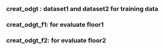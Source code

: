 
### creat_odgt : dataset1 and dataset2  for training data
### creat_odgt_f1: for evaluate floor1  
### creat_odgt_f2: for evaluate floor2  

